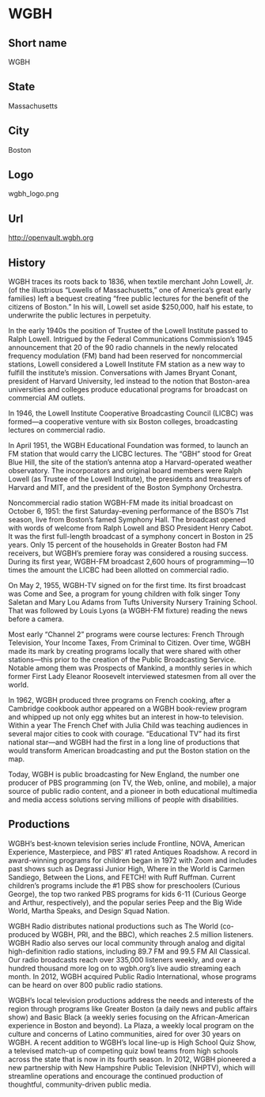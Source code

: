 # WGBH

## Short name

WGBH

## State

Massachusetts

## City

Boston

## Logo

wgbh\_logo.png

## Url

http://openvault.wgbh.org

## History

WGBH traces its roots back to 1836, when textile merchant John Lowell, Jr. (of the illustrious “Lowells of 
Massachusetts,” one of America’s great early families) left a bequest creating “free public lectures for the benefit 
of the citizens of Boston.” In his will, Lowell set aside $250,000, half his estate, to underwrite the public lectures 
in perpetuity.

In the early 1940s the position of Trustee of the Lowell Institute passed to Ralph Lowell. Intrigued by the 
Federal Communications Commission’s 1945 announcement that 20 of the 90 radio channels in the newly relocated 
frequency modulation (FM) band had been reserved for noncommercial stations, Lowell considered a Lowell Institute 
FM station as a new way to fulfill the institute’s mission. Conversations with James Bryant Conant, president of 
Harvard University, led instead to the notion that Boston-area universities and colleges produce educational 
programs for broadcast on commercial AM outlets.

In 1946, the Lowell Institute Cooperative Broadcasting Council (LICBC) was formed—a cooperative venture with six 
Boston colleges, broadcasting lectures on commercial radio. 

In April 1951, the WGBH Educational Foundation was formed, to launch an FM station that would carry the LICBC 
lectures. The “GBH” stood for Great Blue Hill, the site of the station’s antenna atop a Harvard-operated weather 
observatory. The incorporators and original board members were Ralph Lowell (as Trustee of the Lowell Institute), 
the presidents and treasurers of Harvard and MIT, and the president of the Boston Symphony Orchestra. 

Noncommercial radio station WGBH-FM made its initial broadcast on October 6, 1951: the first Saturday-evening 
performance of the BSO’s 71st season, live from Boston’s famed Symphony Hall. The broadcast opened with words of 
welcome from Ralph Lowell and BSO President Henry Cabot. It was the first full-length broadcast of a symphony concert 
in Boston in 25 years. Only 15 percent of the households in Greater Boston had FM receivers, but WGBH’s premiere foray 
was considered a rousing success. During its first year, WGBH-FM broadcast 2,600 hours of programming—10 times the 
amount the LICBC had been allotted on commercial radio.

On May 2, 1955, WGBH-TV signed on for the first time. Its first broadcast was Come and See, a program for young 
children with folk singer Tony Saletan and Mary Lou Adams from Tufts University Nursery Training School. That was 
followed by Louis Lyons (a WGBH-FM fixture) reading the news before a camera. 

Most early “Channel 2” programs were course lectures: French Through Television, Your Income Taxes, From Criminal 
to Citizen. Over time, WGBH made its mark by creating programs locally that were shared with other stations—this prior 
to the creation of the Public Broadcasting Service. Notable among them was Prospects of Mankind, a monthly series in 
which former First Lady Eleanor Roosevelt interviewed statesmen from all over the world.

In 1962, WGBH produced three programs on French cooking, after a Cambridge cookbook author appeared on a WGBH 
book-review program and whipped up not only egg whites but an interest in how-to television. Within a year The French 
Chef with Julia Child was teaching audiences in several major cities to cook with courage. “Educational TV” had its 
first national star—and WGBH had the first in a long line of productions that would transform American broadcasting 
and put the Boston station on the map.

Today, WGBH is public broadcasting for New England, the number one producer of PBS programming (on TV, the Web, 
online, and mobile), a major source of public radio content, and a pioneer in both educational multimedia and media 
access solutions serving millions of people with disabilities.


## Productions

WGBH’s best-known television series include Frontline, NOVA, American Experience, Masterpiece, and PBS’ #1 rated 
Antiques Roadshow. A record in award-winning programs for children began in 1972 with Zoom and includes past shows 
such as Degrassi Junior High, Where in the World is Carmen Sandiego, Between the Lions, and FETCH! with Ruff 
Ruffman. Current children’s programs include the #1 PBS show for preschoolers (Curious George), the top two ranked 
PBS programs for kids 6-11 (Curious George and Arthur, respectively), and the popular series Peep and the Big Wide 
World, Martha Speaks, and Design Squad Nation. 

WGBH Radio distributes national productions such as The World (co-produced by WGBH, PRI, and the BBC), which 
reaches 2.5 million listeners. WGBH Radio also serves our local community through analog and digital high-definition 
radio stations, including 89.7 FM and 99.5 FM All Classical. Our radio broadcasts reach over 335,000 listeners weekly, 
and over a hundred thousand more log on to wgbh.org’s live audio streaming each month. In 2012, WGBH acquired 
Public Radio International, whose programs can be heard on over 800 public radio stations.

WGBH’s local television productions address the needs and interests of the region through programs like Greater 
Boston (a daily news and public affairs show) and Basic Black (a weekly series focusing on the African-American 
experience in Boston and beyond). La Plaza, a weekly local program on the culture and concerns of Latino 
communities, aired for over 30 years on WGBH. A recent addition to WGBH’s local line-up is High School Quiz Show, 
a televised match-up of competing quiz bowl teams from high schools across the state that is now in its fourth 
season. In 2012, WGBH pioneered a new partnership with New Hampshire Public Television (NHPTV), which will 
streamline operations and encourage the continued production of thoughtful, community-driven public media. 

